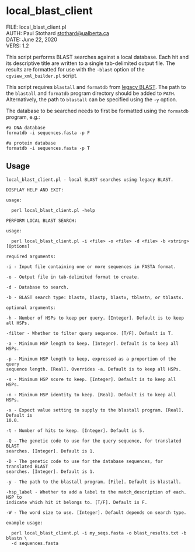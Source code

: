 # local\_blast\_client

FILE: local\_blast\_client.pl  
AUTH: Paul Stothard <stothard@ualberta.ca>  
DATE: June 22, 2020  
VERS: 1.2  

This script performs BLAST searches against a local database. Each hit and its descriptive title are written to a single tab-delimited output file. The results are formatted for use with the `-blast` option of the `cgview_xml_builder.pl` script.

This script requires `blastall` and `formatdb` from [legacy BLAST](https://ftp.ncbi.nlm.nih.gov/blast/executables/legacy.NOTSUPPORTED/). The path to the `blastall` and `formatdb` program directory should be added to `PATH`. Alternatively, the path to `blastall` can be specified using the `-y` option. 

The database to be searched needs to first be formatted using the `formatdb` program, e.g.:

```
#a DNA database
formatdb -i sequences.fasta -p F

#a protein database
formatdb -i sequences.fasta -p T
```

## Usage

```
local_blast_client.pl - local BLAST searches using legacy BLAST.

DISPLAY HELP AND EXIT:

usage:

  perl local_blast_client.pl -help

PERFORM LOCAL BLAST SEARCH:

usage:

  perl local_blast_client.pl -i <file> -o <file> -d <file> -b <string> [Options]

required arguments:

-i - Input file containing one or more sequences in FASTA format.

-o - Output file in tab-delimited format to create.

-d - Database to search.

-b - BLAST search type: blastn, blastp, blastx, tblastn, or tblastx.

optional arguments:

-h - Number of HSPs to keep per query. [Integer]. Default is to keep all HSPs.

-filter - Whether to filter query sequence. [T/F]. Default is T.

-a - Minimum HSP length to keep. [Integer]. Default is to keep all HSPs.

-p - Minimum HSP length to keep, expressed as a proportion of the query
sequence length. [Real]. Overrides -a. Default is to keep all HSPs.

-s - Minimum HSP score to keep. [Integer]. Default is to keep all HSPs. 

-n - Minimum HSP identity to keep. [Real]. Default is to keep all HSPs.

-x - Expect value setting to supply to the blastall program. [Real]. Default is
10.0.

-t - Number of hits to keep. [Integer]. Default is 5.

-Q - The genetic code to use for the query sequence, for translated BLAST
searches. [Integer]. Default is 1.

-D - The genetic code to use for the database sequences, for translated BLAST
searches. [Integer]. Default is 1.

-y - The path to the blastall program. [File]. Default is blastall.

-hsp_label - Whether to add a label to the match_description of each. HSP to
indicate which hit it belongs to. [T/F]. Default is F.

-W - The word size to use. [Integer]. Default depends on search type.

example usage:

  perl local_blast_client.pl -i my_seqs.fasta -o blast_results.txt -b blastn \
  -d sequences.fasta
```

